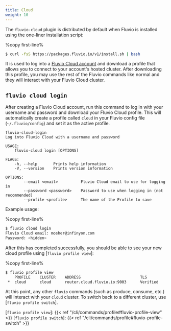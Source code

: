 ```yaml
---
title: Cloud
weight: 10
---
```


The `fluvio-cloud` plugin is distributed by default when Fluvio is installed
using the one-liner installation script:

%copy first-line%
```bash
$ curl -fsS https://packages.fluvio.io/v1/install.sh | bash
```

It is used to log into a [Fluvio Cloud account] and download a profile that
allows you to connect to your account's hosted cluster. After downloading
this profile, you may use the rest of the Fluvio commands like normal and
they will interact with your Fluvio Cloud cluster.

[Fluvio Cloud account]: https://cloud.fluvio.io/

## `fluvio cloud login`

After creating a Fluvio Cloud account, run this command to log in with your
username and password and download your Fluvio Cloud profile. This will
automatically create a profile called `cloud` in your Fluvio config file
(`~/.fluvio/config`) and set it as the active profile.

```
fluvio-cloud-login
Log into Fluvio Cloud with a username and password

USAGE:
    fluvio-cloud login [OPTIONS]

FLAGS:
    -h, --help       Prints help information
    -V, --version    Prints version information

OPTIONS:
        --email <email>          Fluvio Cloud email to use for logging in
        --password <password>    Password to use when logging in (not recommended)
        --profile <profile>      The name of the Profile to save
```

Example usage:

%copy first-line%
```bash
$ fluvio cloud login
Fluvio Cloud email: mosher@infinyon.com
Password: <hidden>
```

After this has completed successfully, you should be able to see your new cloud
profile using [`fluvio profile view`]:

%copy first-line%
```bash
$ fluvio profile view
    PROFILE    CLUSTER    ADDRESS                          TLS
 *  cloud      cloud      router.cloud.fluvio.io:9003      Verified
```

At this point, any other `fluvio` commands (such as produce, consume, etc.) will
interact with your `cloud` cluster. To switch back to a different cluster, use
[`fluvio profile switch`].

[`fluvio profile view`]: {{< ref "/cli/commands/profile#fluvio-profile-view" >}}
[`fluvio profile switch`]: {{< ref "/cli/commands/profile#fluvio-profile-switch" >}}
